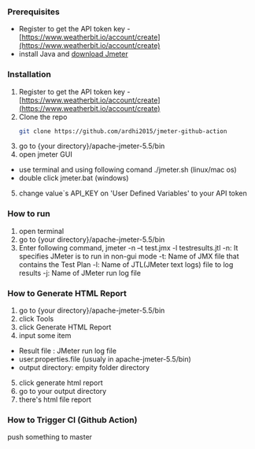 <!-- GETTING STARTED -->
### Prerequisites

- Register to get the API token key -  [https://www.weatherbit.io/account/create](https://www.weatherbit.io/account/create)
- install Java and [download Jmeter](https://jmeter.apache.org/download_jmeter.cgi)

### Installation
1. Register to get the API token key -  [https://www.weatherbit.io/account/create](https://www.weatherbit.io/account/create)
2. Clone the repo
   ```sh
   git clone https://github.com/ardhi2015/jmeter-github-action
   ```
3. go to {your directory}/apache-jmeter-5.5/bin
4. open jmeter GUI
- use terminal and using following comand ./jmeter.sh (linux/mac os)
- double click jmeter.bat (windows)
5. change value`s API_KEY on 'User Defined Variables' to your API token

### How to run
1. open terminal
2. go to {your directory}/apache-jmeter-5.5/bin
3. Enter following command, jmeter -n –t test.jmx -l testresults.jtl
-n: It specifies JMeter is to run in non-gui mode
-t: Name of JMX file that contains the Test Plan
-l: Name of JTL(JMeter text logs) file to log results
-j: Name of JMeter run log file

### How to Generate HTML Report
1. go to {your directory}/apache-jmeter-5.5/bin
2. click Tools
3. click Generate HTML Report
4. input some item
 - Result file : JMeter run log file
 - user.properties.file (usualy in apache-jmeter-5.5/bin) 
 - output directory: empity folder directory
5. click generate html report
6. go to your output directory
7. there's html file report

### How to Trigger CI (Github Action)
push something to master
